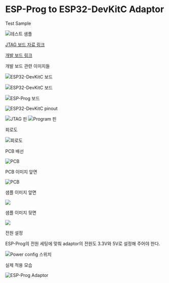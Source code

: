 # ESP-Prog to ESP32-DevKitC Adaptor

Test Sample

![테스트 샘플](images/test-sample01.jpg)


[JTAG 보드 자료 링크](https://docs.espressif.com/projects/espressif-esp-iot-solution/en/latest/hw-reference/ESP-Prog_guide.html)

[개발 보드 링크](https://www.espressif.com/en/products/devkits)


개발 보드 관련 이미지들

![ESP32-DevKitC 보드](images/ESP32-DevKitC_Board_1.jpg)

![ESP32-DevKitC 보드](images/ESP32-DevKitC_Board_2.jpg)

![ESP-Prog 보드](images/ESP-Prog_Board_1.jpg)

![ESP32-DevKitC pinout](images/ESP32-DEV-KIT-DevKitC-v4-pinout.jpg)

![JTAG 핀](images/ESP-Prog_jtag_pin.png)
![Program 핀](images/ESP-Prog_program_pin.png)

회로도

![회로도](images/adaptor_sch.png)

PCB 배선

![PCB](images/adaptor_pcb.png)

PCB 이미지 앞면

![PCB](images/adaptor_pcb_image_f.jpg)

샘플 이미지 앞면

![](images/sample_01.jpg)

샘플 이미지 뒷면

![](images/sample_02.jpg)

전원 설정

ESP-Prog의 전원 세팅에 맞춰 adaptor의 전원도 3.3V와 5V로 설정해 주어야 한다.

![Power config 스위치](images/adaptor-power-config.jpg)

실제 적용 모습

![ESP-Prog Adaptor](images/esp-prog-adaptor.jpg)
